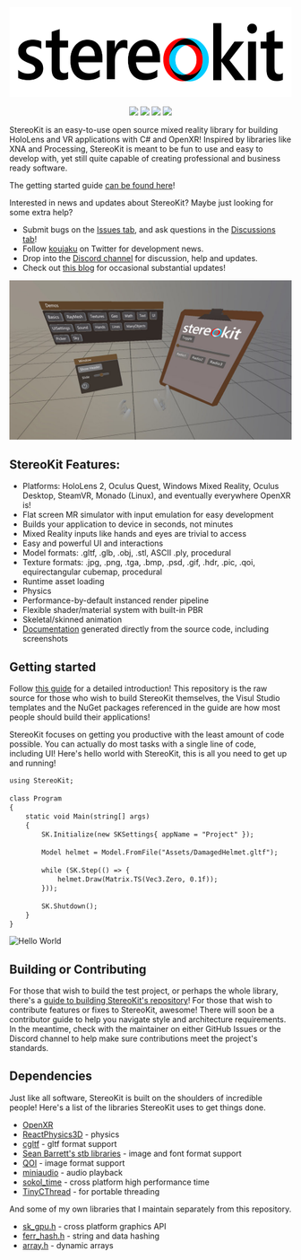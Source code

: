 <p align="center"><img src="/Tools/img/StereoKitWide.svg" alt="StereoKit Logo" height="160"></p>
<p align="center">
    <a href="https://github.com/maluoi/stereokit/branches"><img src="https://img.shields.io/github/last-commit/maluoi/stereokit/develop" /></a>
    <a href="https://tldrlegal.com/license/mit-license"><img src="https://img.shields.io/github/license/maluoi/stereokit" /></a>
    <a href="https://www.nuget.org/packages/StereoKit/"><img src="https://img.shields.io/nuget/v/StereoKit" /></a>
    <a href="https://marketplace.visualstudio.com/items?itemName=NickKlingensmith.StereoKitTemplates"><img src="https://img.shields.io/visual-studio-marketplace/i/NickKlingensmith.StereoKitTemplates" /></a>
</p>

StereoKit is an easy-to-use open source mixed reality library for building HoloLens and VR applications with C# and OpenXR! Inspired by libraries like XNA and Processing, StereoKit is meant to be fun to use and easy to develop with, yet still quite capable of creating professional and business ready software.

The getting started guide [can be found here](https://stereokit.net/Pages/Guides/Getting-Started.html)!

Interested in news and updates about StereoKit? Maybe just looking for some extra help?
- Submit bugs on the [Issues tab](https://github.com/maluoi/StereoKit/issues), and ask questions in the [Discussions tab](https://github.com/maluoi/StereoKit/discussions)!
- Follow [koujaku](https://twitter.com/koujaku/) on Twitter for development news.
- Drop into the [Discord channel](https://discord.gg/jtZpfS7nyK) for discussion, help and updates.
- Check out [this blog](https://playdeck.net/project/stereokit) for occasional substantial updates!

![Screenshot](/Tools/img/FeatureImage.jpg)

## StereoKit Features:
- Platforms: HoloLens 2, Oculus Quest, Windows Mixed Reality, Oculus Desktop, SteamVR, Monado (Linux), and eventually everywhere OpenXR is!
- Flat screen MR simulator with input emulation for easy development
- Builds your application to device in seconds, not minutes
- Mixed Reality inputs like hands and eyes are trivial to access
- Easy and powerful UI and interactions
- Model formats: .gltf, .glb, .obj, .stl, ASCII .ply, procedural
- Texture formats: .jpg, .png, .tga, .bmp, .psd, .gif, .hdr, .pic, .qoi, equirectangular cubemap, procedural
- Runtime asset loading
- Physics
- Performance-by-default instanced render pipeline
- Flexible shader/material system with built-in PBR
- Skeletal/skinned animation
- [Documentation](https://stereokit.net/) generated directly from the source code, including screenshots

## Getting started

Follow [this guide](https://stereokit.net/Pages/Guides/Getting-Started.html) for a detailed introduction! This repository is the raw source for those who wish to build StereoKit themselves, the Visul Studio templates and the NuGet packages referenced in the guide are how most people should build their applications! 

StereoKit focuses on getting you productive with the least amount of code possible. You can actually do most tasks with a single line of code, including UI! Here's hello world with StereoKit, this is all you need to get up and running!

```CSharp
using StereoKit;

class Program
{
	static void Main(string[] args)
	{
		SK.Initialize(new SKSettings{ appName = "Project" });

		Model helmet = Model.FromFile("Assets/DamagedHelmet.gltf");

		while (SK.Step(() => {
			helmet.Draw(Matrix.TS(Vec3.Zero, 0.1f));
		}));

		SK.Shutdown();
	}
}
```
![Hello World](/Tools/img/StereoKitMin.gif)

## Building or Contributing

For those that wish to build the test project, or perhaps the whole library, there's a [guide to building StereoKit's repository](/BUILDING.md)! For those that wish to contribute features or fixes to StereoKit, awesome! There will soon be a contributor guide to help you navigate style and architecture requirements. In the meantime, check with the maintainer on either GitHub Issues or the Discord channel to help make sure contributions meet the project's standards.

## Dependencies

Just like all software, StereoKit is built on the shoulders of incredible people! Here's a list of the libraries StereoKit uses to get things done.

- [OpenXR](https://www.khronos.org/openxr/)
- [ReactPhysics3D](https://www.reactphysics3d.com/) - physics
- [cgltf](https://github.com/jkuhlmann/cgltf) - gltf format support
- [Sean Barrett's stb libraries](https://github.com/nothings/stb) - image and font format support
- [QOI](https://github.com/phoboslab/qoi) - image format support
- [miniaudio](https://github.com/dr-soft/miniaudio) - audio playback
- [sokol_time](https://github.com/floooh/sokol) - cross platform high performance time
- [TinyCThread](https://github.com/tinycthread/tinycthread) - for portable threading

And some of my own libraries that I maintain separately from this repository.

- [sk_gpu.h](https://github.com/maluoi/sk_gpu) - cross platform graphics API
- [ferr_hash.h](https://github.com/maluoi/header-libs) - string and data hashing
- [array.h](https://github.com/maluoi/header-libs) - dynamic arrays